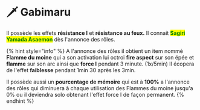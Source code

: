 # 🗡 Gabimaru

Il possède les effets **résistance I** et **résistance au feux.**                                                                                              Il connait <mark style="color:green;">**Sagiri Yamada Asaemon**</mark> dès l'annonce des rôles.                                      &#x20;

{% hint style="info" %}
A l'annonce des rôles il obtient un item nommé **Flamme du moine** qui a son activation lui octroi **fire aspect** sur son épée et **flamme** sur son arc ainsi que **force I** pendant 3 minute. (1x/5min) Il écopera de l'effet **faiblesse** pendant 1min 30 après les 3min.

Il possède aussi un **pourcentage de mémoire** qui est à **100%** a l'annonce des rôles qui diminuera à chaque utilisation des Flammes du moine jusqu'a 0% ou il deviendra solo obtenant l'effet force I de façon permanent.
{% endhint %}
